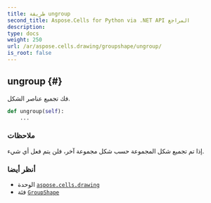 ```yaml
---
title: طريقة ungroup
second_title: Aspose.Cells for Python via .NET API المراجع
description:
type: docs
weight: 250
url: /ar/aspose.cells.drawing/groupshape/ungroup/
is_root: false
---
```

##  ungroup {#}
فك تجميع عناصر الشكل.



```python
def ungroup(self):
    ...
```


###  ملاحظات

إذا تم تجميع شكل المجموعة حسب شكل مجموعة آخر، فلن يتم فعل أي شيء.


###  أنظر أيضا

* الوحدة [`aspose.cells.drawing`](../../)
* فئة [`GroupShape`](/cells/python-net/ar/aspose.cells.drawing/groupshape)
